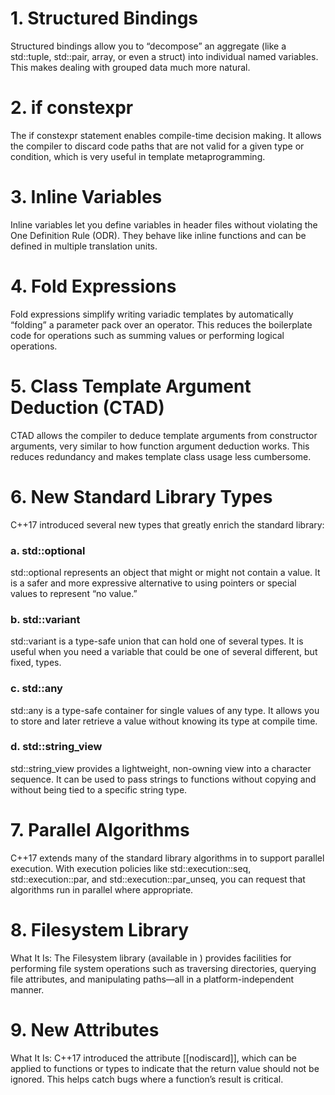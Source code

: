 # 1. Structured Bindings
Structured bindings allow you to “decompose” an aggregate (like a std::tuple, std::pair, array, or even a struct) into individual named variables. This makes dealing with grouped data much more natural.
# 2. if constexpr
The if constexpr statement enables compile-time decision making. It allows the compiler to discard code paths that are not valid for a given type or condition, which is very useful in template metaprogramming.
# 3. Inline Variables
Inline variables let you define variables in header files without violating the One Definition Rule (ODR). They behave like inline functions and can be defined in multiple translation units.
# 4. Fold Expressions
Fold expressions simplify writing variadic templates by automatically “folding” a parameter pack over an operator. This reduces the boilerplate code for operations such as summing values or performing logical operations.
# 5. Class Template Argument Deduction (CTAD)
CTAD allows the compiler to deduce template arguments from constructor arguments, very similar to how function argument deduction works. This reduces redundancy and makes template class usage less cumbersome.
# 6. New Standard Library Types
C++17 introduced several new types that greatly enrich the standard library:
### a. std::optional
std::optional<T> represents an object that might or might not contain a value. It is a safer and more expressive alternative to using pointers or special values to represent “no value.”
### b. std::variant
std::variant is a type-safe union that can hold one of several types. It is useful when you need a variable that could be one of several different, but fixed, types.
### c. std::any
std::any is a type-safe container for single values of any type. It allows you to store and later retrieve a value without knowing its type at compile time.
### d. std::string_view
std::string_view provides a lightweight, non-owning view into a character sequence. It can be used to pass strings to functions without copying and without being tied to a specific string type.

# 7. Parallel Algorithms
C++17 extends many of the standard library algorithms in <algorithm> to support parallel execution. With execution policies like std::execution::seq, std::execution::par, and std::execution::par_unseq, you can request that algorithms run in parallel where appropriate.
# 8. Filesystem Library
What It Is: The Filesystem library (available in <filesystem>) provides facilities for performing file system operations such as traversing directories, querying file attributes, and manipulating paths—all in a platform-independent manner.
# 9. New Attributes
What It Is: C++17 introduced the attribute [[nodiscard]], which can be applied to functions or types to indicate that the return value should not be ignored. This helps catch bugs where a function’s result is critical.
